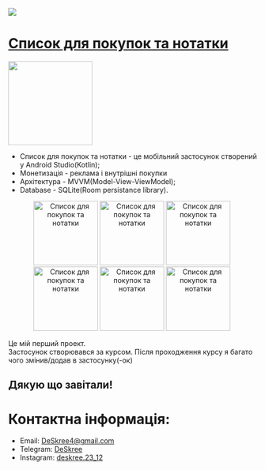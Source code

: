 <a href="mailto:deskree4@gmail.com"><img src="https://img.shields.io/badge/Email-DeSkree-8056d5.svg?style=for-the-badge&logo=minutemailer&logoColor=white">

# [Список для покупок та нотатки](https://play.google.com/store/apps/details?id=com.deskree.shoppinglist)
<p align="left">  <a href="https://play.google.com/store/apps/details?id=com.deskree.shoppinglist" download><img src="https://user-images.githubusercontent.com/33416429/180564555-b73c1a70-1409-4b9b-a22f-32c7c4a2d3e9.png" width="170" > </a>
</p>

* Список для покупок та нотатки - це мобільний застосунок створений у Android Studio(Kotlin);
* Монетизація - реклама і внутрішні покупки
* Архітектура - MVVM(Model-View-ViewModel);
* Database - SQLite(Room persistance library).

<p align="center">
<img src="https://play-lh.googleusercontent.com/BdO6CaMbu4NKNUexroRXximZrwtXKKDWyjhji7_jtKmyhUPEQ56yMtGjwflsQ_pZKQ=w2560-h1440" width="130" title="Список для покупок та нотатки">&nbsp;<img src="https://play-lh.googleusercontent.com/5g2CuoxKmoBGXcxBoBX7cVToupEQB_vjCO_yv-clNsaXzOqfKDPBCzMeYhz0ySAzco8u=w2560-h1440" width="130" title="Список для покупок та нотатки">&nbsp;<img src="https://play-lh.googleusercontent.com/W4MZFn7KRylzNPC2cbF6qPj2wF7FuZx7PvaNCimzgHvGkmvgBJpeqxpX7kYfdcL5b5s=w2560-h1440" width="130" title="Список для покупок та нотатки">&nbsp;<img src="https://play-lh.googleusercontent.com/13IaHn0t3ZwJVc81bXWRvK-PLjScgc_nzTQQfqMZpNbiaaVrrQVk2rNyhZl9Hr7kGw=w2560-h1440" width="130" title="Список для покупок та нотатки">&nbsp;<img src="https://play-lh.googleusercontent.com/re7q5UbZ3fht-xtedwIgppyBYl6kW1hUuDNs7RR3cln2K-7cX6LUZ6zpvPhLfgMByRqA=w2560-h1440" width="130" title="Список для покупок та нотатки">&nbsp;<img src="https://play-lh.googleusercontent.com/WEdZERdu2QHU6b17dlpZAQ7VkwDIrl0eY199KcxTE1qbiyD1IHJAfahLHUKuSROeAR0=w2560-h1440" width="130" title="Список для покупок та нотатки" >&nbsp;</p>

Це мій перший проект.<br>Застосунок створювався за курсом. Після проходження курсу я багато чого змінив/додав в застосунку(-ок)


## Дякую що завітали!

# Контактна інформація:

- Email: DeSkree4@gmail.com
- Telegram: [DeSkree](https://t.me/DeSkree?fbclid=PAAaafKbeNSK-MSOHDwfAzlKyzGAT3L-cFuzY1S94qjXJflL4408ptMmhlCbk)
- Instagram: [deskree.23_12](https://www.instagram.com/deskree.23_12/)
